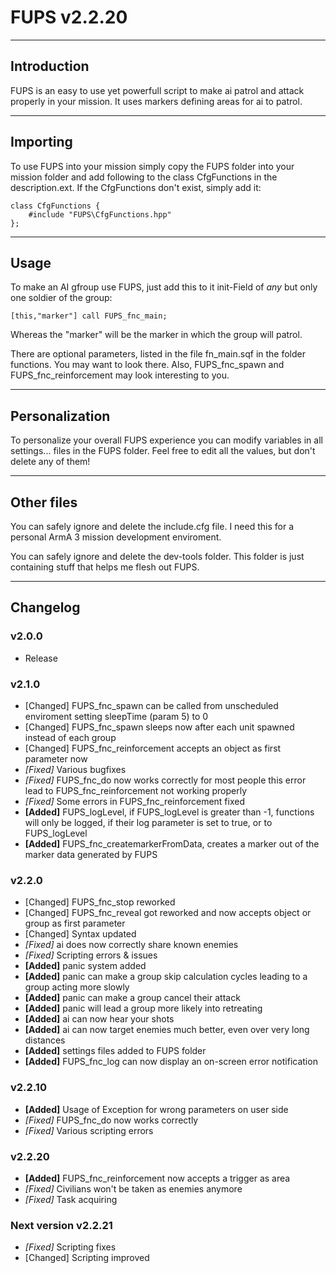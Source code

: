 # FUPS v2.2.20

-------------------------
Introduction
-------------------------

FUPS is an easy to use yet powerfull script to make ai patrol and attack properly in your mission.
It uses markers defining areas for ai to patrol.

-------------------------
Importing
-------------------------

To use FUPS into your mission simply copy the FUPS folder into your mission folder and add following to the class CfgFunctions in the description.ext. If the CfgFunctions don't exist, simply add it:
```
class CfgFunctions {
	#include "FUPS\CfgFunctions.hpp"
};
```

-------------------------
Usage
-------------------------

To make an AI gfroup use FUPS, just add this to it init-Field of _any_ but only one soldier of the group:
```
[this,"marker"] call FUPS_fnc_main;
```
Whereas the "marker" will be the marker in which the group will patrol.

There are optional parameters, listed in the file fn_main.sqf in the folder functions. You may want to look there. Also, FUPS_fnc_spawn and FUPS_fnc_reinforcement may look interesting to you.

-------------------------
Personalization
-------------------------

To personalize your overall FUPS experience you can modify variables in all settings... files in the FUPS folder.
Feel free to edit all the values, but don't delete any of them!

-------------------------
Other files
-------------------------

You can safely ignore and delete the include.cfg file. I need this for a personal ArmA 3 mission development enviroment.

You can safely ignore and delete the dev-tools folder. This folder is just containing stuff that helps me flesh out FUPS.

-------------------------
Changelog
-------------------------

### v2.0.0
* Release

### v2.1.0
* [Changed] FUPS_fnc_spawn can be called from unscheduled enviroment setting sleepTime (param 5) to 0
* [Changed] FUPS_fnc_spawn sleeps now after each unit spawned instead of each group
* [Changed] FUPS_fnc_reinforcement accepts an object as first parameter now
* _[Fixed]_ Various bugfixes
* _[Fixed]_ FUPS_fnc_do now works correctly for most people this error lead to FUPS_fnc_reinforcement not working properly
* _[Fixed]_ Some errors in FUPS_fnc_reinforcement fixed
* **[Added]** FUPS_logLevel, if FUPS_logLevel is greater than -1, functions will only be logged, if their log parameter is set to true, or to FUPS_logLevel
* **[Added]** FUPS_fnc_createmarkerFromData, creates a marker out of the marker data generated by FUPS

### v2.2.0
* [Changed] FUPS_fnc_stop reworked
* [Changed] FUPS_fnc_reveal got reworked and now accepts object or group as first parameter
* [Changed] Syntax updated
* _[Fixed]_ ai does now correctly share known enemies
* _[Fixed]_ Scripting errors & issues
* **[Added]** panic system added
* **[Added]** panic can make a group skip calculation cycles leading to a group acting more slowly
* **[Added]** panic can make a group cancel their attack
* **[Added]** panic will lead a group more likely into retreating
* **[Added]** ai can now hear your shots
* **[Added]** ai can now target enemies much better, even over very long distances
* **[Added]** settings files added to FUPS folder
* **[Added]** FUPS_fnc_log can now display an on-screen error notification

### v2.2.10
* **[Added]** Usage of Exception for wrong parameters on user side
* _[Fixed]_ FUPS_fnc_do now works correctly
* _[Fixed]_ Various scripting errors

### v2.2.20
* **[Added]** FUPS_fnc_reinforcement now accepts a trigger as area
* _[Fixed]_ Civilians won't be taken as enemies anymore
* _[Fixed]_ Task acquiring

### Next version v2.2.21
* _[Fixed]_ Scripting fixes
* [Changed] Scripting improved
